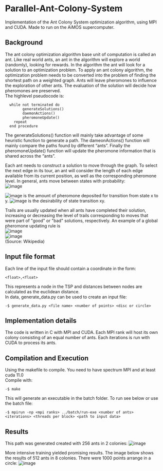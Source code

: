 # Parallel-Ant-Colony-System
Implementation of the Ant Colony System optimization algorithm, using MPI and CUDA. Made to run on the AiMOS supercomputer.

## Background
The ant colony optimization algorithm base unit of computation is called an ant. Like real world ants, an ant in the algorithm will explore a world (randomly), looking for rewards. In the algorithm the ant will look for a solution to an optimization problem. To apply an ant colony algorithm, the optimization problem needs to be converted into the problem of finding the shortest path on a weighted graph. Ants will leave pheromones to influence the exploration of other ants. The evaluation of the solution will decide how pheromones are preserved.
<br>
The highlevel pseudocode is:
```
  while not terminated do  
        generateSolutions()  
        daemonActions()  
        pheromoneUpdate()  
    repeat  
  end procedure  
```
The generateSolutions() function will mainly take advantage of some heuristic function to generate a path. The dameonActions() function will mainly compare the paths found by different “ants”. Finally the pheromoneUpdate() function will update the pheromone information that is shared across the “ants”. 

Each ant needs to construct a solution to move through the graph. To select the next edge in its tour, an ant will consider the length of each edge available from its current position, as well as the corresponding pheromone level. In general, ants move between states with probability:
<br>
![image](https://github.com/Theod0reWu/Parallel-Ant-Colony-System/assets/43049406/aa3709ff-2e19-44ab-a655-9abf602e40a1)

![image](https://github.com/Theod0reWu/Parallel-Ant-Colony-System/assets/43049406/5ae88e0d-6d57-4b79-b203-b34c99497057) is the amount of pheromone deposited for transition from state x to y. ![image](https://github.com/Theod0reWu/Parallel-Ant-Colony-System/assets/43049406/00a17e74-1f56-4431-a07c-1129ddaa0a7c)  is the desirability of state transition xy.

Trails are usually updated when all ants have completed their solution, increasing or decreasing the level of trails corresponding to moves that were part of "good" or "bad" solutions, respectively. An example of a global pheromone updating rule is
<br>
![image](https://github.com/Theod0reWu/Parallel-Ant-Colony-System/assets/43049406/d66ba134-3fb8-4943-99c6-ee5a73c43174) 
<br>
![image](https://github.com/Theod0reWu/Parallel-Ant-Colony-System/assets/43049406/7ae78bf3-9d1d-445d-90a6-11ef07d9a0df)
<br>
(Source: Wikipedia)

## Input file format
Each line of the input file should contain a coordinate in the form:
```
<float>,<float>
```
This represents a node in the TSP and distances between nodes are calculated as the euclidean distance. <br>
In data, generate_data.py can be used to create an input file:
```
-$ generate_data.py <file name> <number of points> <disc or circle>
```

## Implementation details

The code is written in C with MPI and CUDA. Each MPI rank will host its own colony consisting of an equal number of ants. Each iterations is run with CUDA to process its ants.

## Compilation and Execution

Using the makefile to compile. You need to have spectrum MPI and at least cuda 11.0 
<br>
Compile with:
```
-$ make
```
This will generate an executable in the batch folder. To run see below or use the batch file:
```
-$ mpirun -np <mpi ranks> ../batch/run-exe <number of ants> <iterations> <threads per block> <path to input data>
```

## Results
This path was generated created with 256 ants in 2 colonies:
![image](https://github.com/Theod0reWu/Parallel-Ant-Colony-System/assets/43049406/bfcd0dcf-17ce-4141-86ad-a84ec943d9d3)

More intensive training yielded promising results. The image below shows the results of 512 ants in 8 colonies. There were 1000 points arrange in a circle:
![image](https://github.com/Theod0reWu/Parallel-Ant-Colony-System/assets/43049406/b89c98f7-9fe7-4d31-a967-5ab9cfb512e8)


